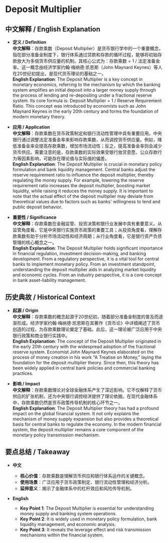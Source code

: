 # Deposit Multiplier

## 中文解释 / English Explanation

* **定义 / Definition**  
  **中文解释**：存款乘数（Deposit Multiplier）是货币银行学中的一个重要概念，指在部分准备金制度下，银行体系通过贷款和存款的循环过程，能够将初始存款放大为多倍货币供应量的机制。其核心公式为：存款乘数 = 1 / 法定准备金率。这一概念由经济学家约翰·梅纳德·凯恩斯（John Maynard Keynes）等人在20世纪初提出，是现代货币理论的基础之一。  
  **English Explanation**: The Deposit Multiplier is a key concept in monetary economics, referring to the mechanism by which the banking system amplifies an initial deposit into a larger money supply through the process of lending and re-depositing under a fractional reserve system. Its core formula is: Deposit Multiplier = 1 / Reserve Requirement Ratio. This concept was introduced by economists such as John Maynard Keynes in the early 20th century and forms the foundation of modern monetary theory.

* **应用 / Application**  
  **中文解释**：存款乘数在货币政策制定和银行流动性管理中具有重要应用。中央银行通过调整法定准备金率来影响存款乘数，从而调控货币供应量。例如，降低准备金率会提高存款乘数，增加市场流动性；反之，提高准备金率则会减少货币供应。需要注意的是，存款乘数的实际效果受银行放贷意愿、公众存款行为等因素影响，可能存在理论值与实际值的偏差。  
  **English Explanation**: The Deposit Multiplier is crucial in monetary policy formulation and bank liquidity management. Central banks adjust the reserve requirement ratio to influence the deposit multiplier, thereby regulating the money supply. For example, lowering the reserve requirement ratio increases the deposit multiplier, boosting market liquidity, while raising it reduces the money supply. It is important to note that the actual effect of the deposit multiplier may deviate from theoretical values due to factors such as banks' willingness to lend and public deposit behavior.

* **重要性 / Significance**  
  **中文解释**：存款乘数在金融监管、投资决策和银行业发展中具有重要意义。从监管角度看，它是中央银行实施货币政策的重要工具；从投资角度看，理解存款乘数有助于分析市场流动性和经济周期；从行业角度看，它是银行资产负债管理的核心概念之一。  
  **English Explanation**: The Deposit Multiplier holds significant importance in financial regulation, investment decision-making, and banking development. From a regulatory perspective, it is a vital tool for central banks to implement monetary policy. From an investment standpoint, understanding the deposit multiplier aids in analyzing market liquidity and economic cycles. From an industry perspective, it is a core concept in bank asset-liability management.

## 历史典故 / Historical Context

* **起源 / Origin**  
  **中文解释**：存款乘数的概念起源于20世纪初，随着部分准备金制度的普及而逐渐形成。经济学家约翰·梅纳德·凯恩斯在其著作《货币论》中详细阐述了货币创造的过程，为存款乘数理论奠定了基础。此后，这一理论被广泛应用于中央银行政策和商业银行实践中。  
  **English Explanation**: The concept of the Deposit Multiplier originated in the early 20th century with the widespread adoption of the fractional reserve system. Economist John Maynard Keynes elaborated on the process of money creation in his work "A Treatise on Money," laying the foundation for the deposit multiplier theory. Since then, this theory has been widely applied in central bank policies and commercial banking practices.

* **影响 / Impact**  
  **中文解释**：存款乘数理论对全球金融体系产生了深远影响。它不仅解释了货币供应的扩张机制，还为中央银行调控经济提供了理论依据。在现代金融体系中，存款乘数仍然是货币政策传导机制的核心环节之一。  
  **English Explanation**: The Deposit Multiplier theory has had a profound impact on the global financial system. It not only explains the mechanism of money supply expansion but also provides a theoretical basis for central banks to regulate the economy. In the modern financial system, the deposit multiplier remains a core component of the monetary policy transmission mechanism.

## 要点总结 / Takeaway

* **中文**  
  - **核心价值**：存款乘数是理解货币供应和银行体系运作的关键概念。  
  - **使用场景**：广泛应用于货币政策制定、银行流动性管理和经济分析。  
  - **延伸意义**：揭示了金融体系中的杠杆效应和风险传导机制。  

* **English**  
  - **Key Point 1**: The Deposit Multiplier is essential for understanding money supply and banking system operations.  
  - **Key Point 2**: It is widely used in monetary policy formulation, bank liquidity management, and economic analysis.  
  - **Key Point 3**: It reveals the leverage effect and risk transmission mechanisms within the financial system.